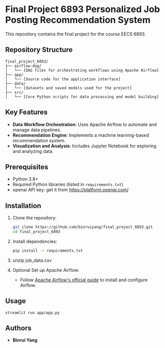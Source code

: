 # Final Project 6893 Personalized Job Posting Recommendation System

This repository contains the final project for the course EECS 6893. 

## Repository Structure

```
final_project_6893/
├── airflow-dag/
│   └── [DAG files for orchestrating workflows using Apache Airflow]
├── app/
│   └── [Source code for the application interface]
├── data/
│   └── [datasets and saved models used for the project]
├── src/
│   └── [Core Python scripts for data processing and model building]
```

## Key Features

- **Data Workflow Orchestration**: Uses Apache Airflow to automate and manage data pipelines.
- **Recommendation Engine**: Implements a machine learning-based recommendation system.
- **Visualization and Analysis**: Includes Jupyter Notebook for exploring and analyzing data.

## Prerequisites

- Python 3.8+
- Required Python libraries (listed in `requirements.txt`)
- openai API key: get it from https://platform.openai.com/
  
## Installation

1. Clone the repository:
   ```bash
   git clone https://github.com/binruiyang/final_project_6893.git
   cd final_project_6893
   ```

2. Install dependencies:
   ```bash
   pip install -r requirements.txt
   ```

3. unzip job_data.csv

4. Optional Set up Apache Airflow:
   - Follow [Apache Airflow's official guide](https://airflow.apache.org/docs/apache-airflow/stable/start.html) to install and configure Airflow.

## Usage

```streamlit run app/app.py```



## Authors

- **Binrui Yang**  

